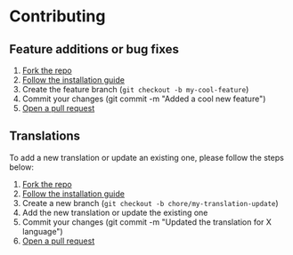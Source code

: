 # Contributing

## Feature additions or bug fixes

1. [Fork the repo](https://github.com/SnailyCAD/snaily-cadv4/fork)
2. [Follow the installation guide](https://docs.snailycad.org/docs/installations)
3. Create the feature branch (`git checkout -b my-cool-feature`)
4. Commit your changes (git commit -m "Added a cool new feature")
5. [Open a pull request](https://github.com/SnailyCAD/snaily-cadv4/pulls)

## Translations

To add a new translation or update an existing one, please follow the steps below:

1. [Fork the repo](https://github.com/SnailyCAD/snaily-cadv4/fork)
2. [Follow the installation guide](https://docs.snailycad.org/docs/installations)
3. Create a new branch (`git checkout -b chore/my-translation-update`)
4. Add the new translation or update the existing one
5. Commit your changes (git commit -m "Updated the translation for X language")
6. [Open a pull request](https://github.com/SnailyCAD/snaily-cadv4/pulls)
